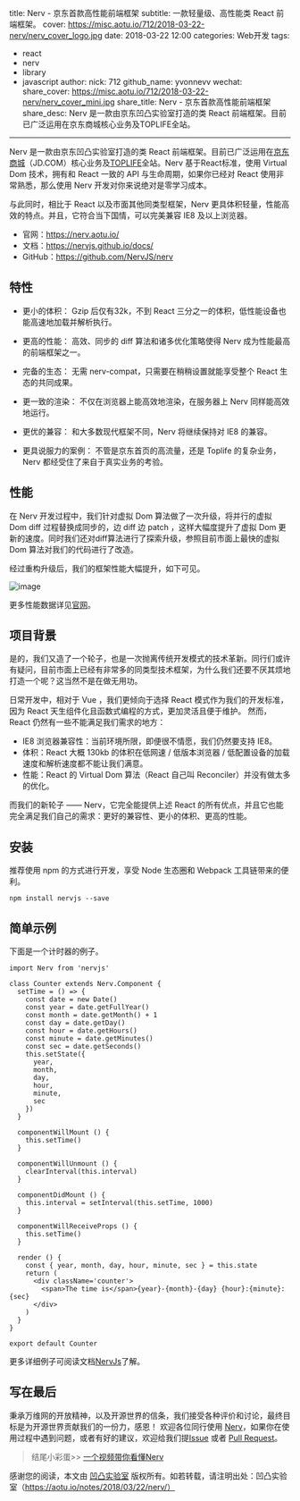 title: Nerv - 京东首款高性能前端框架
subtitle: 一款轻量级、高性能类 React 前端框架。
cover: https://misc.aotu.io/712/2018-03-22-nerv/nerv_cover_logo.jpg 
date: 2018-03-22 12:00
categories: Web开发
tags:
  - react
  - nerv
  - library
  - javascript
author:
    nick: 712
    github_name: yvonnevv
wechat:
    share_cover:  https://misc.aotu.io/712/2018-03-22-nerv/nerv_cover_mini.jpg
    share_title: Nerv - 京东首款高性能前端框架
    share_desc: Nerv 是一款由京东凹凸实验室打造的类 React 前端框架。目前已广泛运用在京东商城核心业务及TOPLIFE全站。

---

<!-- more -->

Nerv 是一款由京东凹凸实验室打造的类 React 前端框架。目前已广泛运用在[京东商城](https://www.jd.com/)（JD.COM）核心业务及[TOPLIFE](https://www.toplife.com)全站。Nerv 基于React标准，使用 Virtual Dom 技术，拥有和 React 一致的 API 与生命周期，如果你已经对 React 使用非常熟悉，那么使用 Nerv 开发对你来说绝对是零学习成本。

与此同时，相比于 React 以及市面其他同类型框架，Nerv 更具体积轻量，性能高效的特点。并且，它符合当下国情，可以完美兼容 IE8 及以上浏览器。

- 官网：https://nerv.aotu.io/
- 文档：https://nervjs.github.io/docs/
- GitHub：https://github.com/NervJS/nerv

## 特性
- 更小的体积：
Gzip 后仅有32k，不到 React 三分之一的体积，低性能设备也能高速地加载并解析执行。

- 更高的性能：
高效、同步的 diff 算法和诸多优化策略使得 Nerv 成为性能最高的前端框架之一。

- 完备的生态：
无需 nerv-compat，只需要在稍稍设置就能享受整个 React 生态的共同成果。

- 更一致的渲染：
不仅在浏览器上能高效地渲染，在服务器上 Nerv 同样能高效地运行。

- 更优的兼容：
和大多数现代框架不同，Nerv 将继续保持对 IE8 的兼容。

- 更具说服力的案例：
不管是京东首页的高流量，还是 Toplife 的复杂业务，Nerv 都经受住了来自于真实业务的考验。

## 性能
在 Nerv 开发过程中，我们针对虚拟 Dom 算法做了一次升级，将并行的虚拟 Dom diff 过程替换成同步的，边 diff 边 patch ，这样大幅度提升了虚拟 Dom 更新的速度。同时我们还对diff算法进行了探索升级，参照目前市面上最快的虚拟 Dom 算法对我们的代码进行了改造。

经过重构升级后，我们的框架性能大幅提升，如下可见。

![image](https://misc.aotu.io/712/2018-03-22-nerv/benchmark.jpeg)


更多性能数据详见[官网](https://nerv.aotu.io/ )。

## 项目背景
是的，我们又造了一个轮子，也是一次抛离传统开发模式的技术革新。同行们或许有疑问，目前市面上已经有非常多的同类型技术框架，为什么我们还要不厌其烦地打造一个呢？这当然不是在做无用功。

日常开发中，相对于 Vue ，我们更倾向于选择 React 模式作为我们的开发标准，因为 React 天生组件化且函数式编程的方式，更加灵活且便于维护。
然而，React 仍然有一些不能满足我们需求的地方：

- IE8 浏览器兼容性：当前环境所限，即便很不情愿，我们仍然要支持 IE8。
- 体积：React 大概 130kb 的体积在低网速 / 低版本浏览器 / 低配置设备的加载速度和解析速度都不能让我们满意。
- 性能：React 的 Virtual Dom 算法（React 自己叫 Reconciler）并没有做太多的优化。

而我们的新轮子 —— Nerv，它完全能提供上述 React 的所有优点，并且它也能完全满足我们自己的需求：更好的兼容性、更小的体积、更高的性能。

## 安装
推荐使用 npm 的方式进行开发，享受 Node 生态圈和 Webpack 工具链带来的便利。

```
npm install nervjs --save
```

## 简单示例

下面是一个计时器的例子。

```
import Nerv from 'nervjs'

class Counter extends Nerv.Component {
  setTime = () => {
    const date = new Date()
    const year = date.getFullYear()
    const month = date.getMonth() + 1
    const day = date.getDay()
    const hour = date.getHours()
    const minute = date.getMinutes()
    const sec = date.getSeconds()
    this.setState({
      year,
      month,
      day,
      hour,
      minute,
      sec
    })
  }

  componentWillMount () {
    this.setTime()
  }

  componentWillUnmount () {
    clearInterval(this.interval)
  }

  componentDidMount () {
    this.interval = setInterval(this.setTime, 1000)
  }

  componentWillReceiveProps () {
    this.setTime()
  }

  render () {
    const { year, month, day, hour, minute, sec } = this.state
    return (
      <div className='counter'>
        <span>The time is</span>{year}-{month}-{day} {hour}:{minute}:{sec}
      </div>
    )
  }
}

export default Counter
```

更多详细例子可阅读文档[NervJs](https://nervjs.github.io/docs/)了解。

## 写在最后
秉承万维网的开放精神，以及开源世界的信条，我们接受各种评价和讨论，最终目标是为开源世界贡献我们的一份力，感恩！
欢迎各位同行使用 [Nerv](https://github.com/NervJS/nerv)，如果你在使用过程中遇到问题，或者有好的建议，欢迎给我们提[Issue](https://github.com/NervJS/nerv/issues) 或者 [Pull Request](https://github.com/NervJS/nerv/pulls)。

> 结尾小彩蛋>> [一个视频带你看懂Nerv](http://static.360buyimg.com/mtd/pc/components/nerv/nerv_540p_0306.mp4)

感谢您的阅读，本文由 [凹凸实验室](https://aotu.io/) 版权所有。如若转载，请注明出处：凹凸实验室（https://aotu.io/notes/2018/03/22/nerv/）
